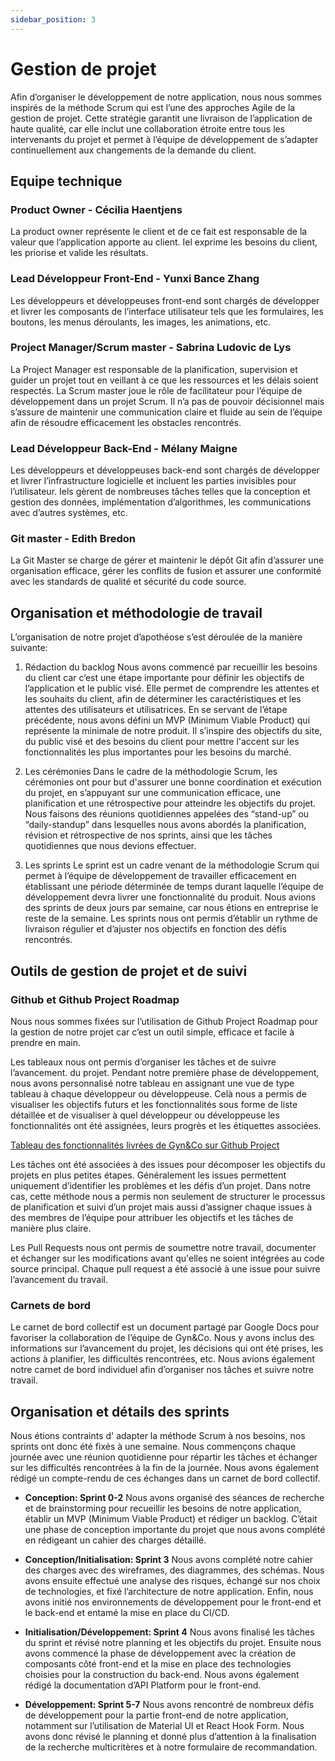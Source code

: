 ```yaml
---
sidebar_position: 3
---
```


# Gestion de projet
Afin d’organiser le développement de notre application, nous nous sommes inspirés de la méthode Scrum qui est l’une des approches Agile de la gestion de projet. Cette stratégie garantit une livraison de l’application de haute qualité, car elle inclut une collaboration étroite entre tous les intervenants du projet et permet à l’équipe de développement de s’adapter continuellement aux changements de la demande du client. 

## Equipe technique

### Product Owner - Cécilia Haentjens
La product owner représente le client et de ce fait est responsable de la valeur que l’application apporte au client. Iel exprime les besoins du client, les priorise et valide les résultats.

### Lead Développeur Front-End - Yunxi Bance Zhang
Les développeurs et développeuses front-end sont chargés de développer et livrer les composants de l’interface utilisateur tels que les formulaires, les boutons, les menus déroulants, les images, les animations, etc.

### Project Manager/Scrum master - Sabrina Ludovic de Lys
La Project Manager est responsable de la planification, supervision et guider un projet tout en veillant à ce que les ressources et les délais soient respectés. 
La Scrum master joue le rôle de facilitateur pour l’équipe de développement dans un projet Scrum. Il n’a pas de pouvoir décisionnel mais s’assure de maintenir une communication claire et fluide au sein de l’équipe afin de résoudre efficacement les obstacles rencontrés.

### Lead Développeur Back-End - Mélany Maigne
Les développeurs et développeuses back-end sont chargés de développer et livrer l’infrastructure logicielle et incluent les parties invisibles pour l’utilisateur. Iels gèrent de nombreuses tâches telles que la conception et gestion des données, implémentation d’algorithmes, les communications avec d’autres systèmes, etc. 

### Git master - Edith Bredon
La Git Master se charge de gérer et maintenir le dépôt Git afin d’assurer une organisation efficace, gérer les conflits de fusion et assurer une conformité avec les standards de qualité et sécurité du code source.

## Organisation et méthodologie de travail
L’organisation de notre projet d’apothéose s’est déroulée de la manière suivante: 

1. Rédaction du backlog
Nous avons commencé par recueillir les besoins du client car c’est une étape importante pour définir les objectifs de l’application et le public visé. Elle permet de comprendre les attentes et les souhaits du client, afin de déterminer les caractéristiques et les attentes des utilisateurs et utilisatrices. En se servant de l’étape précédente, nous avons défini un MVP (Minimum Viable Product) qui représente la minimale de notre produit. Il s’inspire des objectifs du site, du public visé et des besoins du client pour mettre l'accent sur les fonctionnalités les plus importantes pour les besoins du marché. 

2. Les cérémonies
Dans le cadre de la méthodologie Scrum, les cérémonies ont pour but d'assurer une bonne coordination et exécution du projet, en s’appuyant sur une communication efficace, une planification et une rétrospective pour atteindre les objectifs du projet. Nous faisons des réunions quotidiennes appelées des “stand-up” ou “daily-standup” dans lesquelles nous avons abordés la planification, révision et rétrospective de nos sprints, ainsi que les tâches quotidiennes que nous devions effectuer. 

3. Les sprints
Le sprint est un cadre venant de la méthodologie Scrum qui permet à l’équipe de développement de travailler efficacement en établissant une période déterminée de temps durant laquelle l’équipe de développement devra livrer une fonctionnalité du produit. Nous avions des sprints de deux jours par semaine, car nous étions en entreprise le reste de la semaine. Les sprints nous ont permis d’établir un rythme de livraison régulier et d’ajuster nos objectifs en fonction des défis rencontrés.

## Outils de gestion de projet et de suivi

### Github et Github Project Roadmap
Nous nous sommes fixées sur l’utilisation de Github Project Roadmap pour la gestion de notre projet car c’est un outil simple, efficace et facile à prendre en main. 

Les tableaux nous ont permis d’organiser les tâches et de suivre l’avancement. du projet. Pendant notre première phase de développement, nous avons personnalisé notre tableau en assignant une vue de type tableau à chaque développeur ou développeuse. Celà nous a permis de visualiser les objectifs futurs et les fonctionnalités sous forme de liste détaillée et de visualiser à quel développeur ou développeuse les fonctionnalités ont été assignées, leurs progrès et les étiquettes associées. 

[Tableau des fonctionnalités livrées de Gyn&Co sur Github Project](/img/released_features_github_project.png)

Les tâches ont été associées à des issues pour décomposer les objectifs du projets en plus petites étapes. Généralement les issues permettent uniquement d’identifier les problèmes et les défis d’un projet. Dans notre cas, cette méthode nous a permis non seulement de structurer le processus de planification et suivi d’un projet mais aussi d’assigner chaque issues à des membres de l’équipe pour attribuer les objectifs et les tâches de manière plus claire. 

Les Pull Requests nous ont permis de soumettre notre travail, documenter et échanger sur les modifications avant qu'elles ne soient intégrées au code source principal. Chaque pull request a été associé à une issue pour suivre l’avancement du travail. 

### Carnets de bord 
Le carnet de bord collectif est un document partagé par Google Docs pour favoriser la collaboration de l’équipe de Gyn&Co. Nous y avons inclus des informations sur l’avancement du projet, les décisions qui ont été prises, les actions à planifier, les difficultés rencontrées, etc. Nous avions également notre carnet de bord individuel afin d’organiser nos tâches et suivre notre travail.

## Organisation et détails des sprints
Nous étions contraints d' adapter la méthode Scrum à nos besoins, nos sprints ont  donc été fixés à une semaine. Nous commençons chaque journée avec une réunion quotidienne pour répartir les tâches et échanger sur les difficultés rencontrées à la fin de la journée. Nous avons également rédigé un compte-rendu de ces échanges dans un carnet de bord collectif.

- **Conception: Sprint 0-2**
Nous avons organisé des séances de recherche et de brainstorming pour recueillir les besoins de notre application, établir un MVP (Minimum Viable Product) et rédiger un backlog. C’était une phase de conception importante du projet que nous avons complété en rédigeant un cahier des charges détaillé. 

- **Conception/Initialisation: Sprint 3**
Nous avons complété notre cahier des charges avec des wireframes, des diagrammes, des schémas. Nous avons ensuite effectué une analyse des risques, échangé sur nos choix de technologies, et fixé l’architecture de notre application. Enfin, nous avons initié nos environnements de développement pour le front-end et le back-end et entamé la mise en place du CI/CD.

- **Initialisation/Développement: Sprint 4**
Nous avons finalisé les tâches du sprint et révisé notre planning et les objectifs du projet. Ensuite nous avons commencé la phase de développement avec la création de composants côté front-end et la mise en place des technologies choisies pour la construction du back-end.  Nous avons également rédigé la documentation d’API Platform pour le front-end.

- **Développement: Sprint 5-7**
Nous avons rencontré de nombreux défis de développement pour la partie front-end de notre application, notamment sur l’utilisation de Material UI et React Hook Form. Nous avons donc révisé le planning et donné plus d’attention à la finalisation de la recherche multicritères et à notre formulaire de recommandation.

